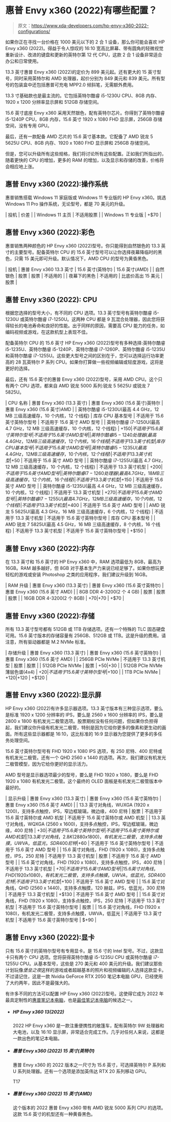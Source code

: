 # 惠普 Envy x360 (2022)有哪些配置？

> 原文：<https://www.xda-developers.com/hp-envy-x360-2022-configurations/>

如果你正在寻找一台价格在 1000 美元以下的 2 合 1 设备，那么你可能会喜欢 HP Envy x360 (2022)。得益于令人惊叹的 16:10 宽高比屏幕、带有圆角的轻微视觉重新设计、改进的键盘和更新的英特尔第 12 代 CPU，这款 2 合 1 设备非常适合办公和日常使用。

13.3 英寸惠普 Envy x360 (2022)的定价为 899 美元起。还有更大的 15 英寸型号，同时采用英特尔和 AMD 处理器，起价分别为 849 美元和 839 美元。所有型号的包装盒中还包括惠普可充电 MPP2.0 倾斜笔，无需额外费用。

13.3 寸基础款也是最主流的。它包括英特尔酷睿 i5-1230U CPU、8GB 内存、1920 x 1200 分辨率显示屏和 512GB 存储空间。

15.6 英寸底座 Envy x360 采用天然银色，配有英特尔芯片。你得到了英特尔酷睿 i5-1240P CPU，8GB 内存，15.6 英寸 1920 x 1080 FHD 显示屏，256GB 存储空间，没有专用 GPU。

最后，还有一款配备 AMD 芯片的 15.6 英寸基本款。它配备了 AMD 锐龙 5 5625U CPU、8GB 内存、1920 x 1080 FHD 显示屏和 256GB 存储空间。

但是，您可以升级所有这些规格，我们将讨论所有这些配置。正如我们所指出的，随着更快的 CPU 的增加，更多的 RAM 的增加，以及显示和存储的改善，价格将会相应地上涨。

## 惠普 Envy x360 (2022):操作系统

惠普销售搭载 Windows 11 家庭版或 Windows 11 专业版的 HP Envy x360。挑选 Windows 11 Pro 操作系统，无论型号，都是 70 美元的升级。

| 投机 | 价差 |
| Windows 11 主页 | 不适用股票 |
| Windows 11 专业版 | +$70 |

## 惠普 Envy x360 (2022):彩色

惠普销售两种颜色的 HP Envy x360 (2022)型号。你只能得到自然银色的 13.3 英寸的主要型号。配备英特尔 CPU 的 15.6 英寸型号可以让你选择夜幕降临时的黑色，只需 15 美元即可升级。默认情况下，AMD CPU 的型号为黄昏黑色。

| 投机 | 惠普 Envy x360 13.3 英寸 | 15.6 英寸(英特尔) | 15.6 英寸(AMD) |
| 自然银色 | 股票 | 股票 | 不适用的 |
| 夜幕下的黑色 | 不适用的 | 比底价高出 15 美元 | 股票 |

## 惠普 Envy x360 (2022): CPU

根据您选择的型号大小，有不同的 CPU 选项。13.3 英寸型号有英特尔酷睿 i5-1230U 或英特尔酷睿 i7-1250U。这两种 CPU 都是 9 瓦混合处理器，因此您将获得较长的电池寿命和良好的性能。出于同样的原因，需要高 CPU 能力的任务，如编码视频或游戏，在这款机型上表现不佳。

配备英特尔 CPU 的 15.6 英寸 HP Envy x360 (2022)型号有多种选择:英特尔酷睿 i5-1235U、英特尔酷睿 i5-1240P、英特尔酷睿 i7-1260P、英特尔酷睿 i5-1235U 和英特尔酷睿 i7-1255U。这些更大型号之间的区别在于，您可以选择运行功率更高的 28 瓦英特尔 P 系列 CPU。如果你打算做一些视频编辑或轻度游戏，这将是更好的选择。

最后，还有 15.6 英寸的惠普 Envy x360 (2022)型号，采用 AMD CPU。这个只有两个 CPU 选项，都来自 AMD 锐龙 5000 系列:锐龙 5 5625U 或锐龙 7 5825U。

| CPU 名称 | 惠普 Envy x360 (13.3 英寸) | 惠普 Envy x360 (15.6 英寸)英特尔 | 惠普 Envy x360 (15.6 英寸)AMD |
| 英特尔酷睿 i5-1230U(最高 4.4 GHz，12 MB 三级高速缓存，10 个内核，12 个线程) | 库存 CPU 基本型号 | 不适用于 15.6 英寸英特尔型号 | 不适用于 15.6 英寸 AMD 型号 |
| 英特尔酷睿 i7-1250U(最高 4.7 GHz，12 MB 三级高速缓存，10 个内核，12 个线程) | +$150 | 不适用于 15.6 英寸英特尔型号 | 不适用于 15.6 英寸 AMD 型号 |
| 英特尔酷睿 i5-1240 处理器(最高 4.4 GHz，12 MB 三级高速缓存，12 个内核，16 个线程 | 不适用于 13.3 英寸机型 | 库存 CPU 基本型号 | 不适用于 15.6 英寸 AMD 型号 |
| 英特尔酷睿 i5-1235U(最高 4.4 GHz，12 MB 三级高速缓存，10 个内核，12 个线程) | 不适用于 13.3 英寸机型 | +$50 | 不适用于 15.6 英寸 AMD 型号 |
| 英特尔酷睿 i7-1255U(最高 4.7 GHz，12 MB 三级高速缓存，10 个内核，12 个线程) | 不适用于 13.3 英寸机型 | +$200 | 不适用于 15.6 英寸 AMD 型号 |
| 英特尔酷睿 i7-1260 处理器(最高 4.7 GHz，18 MB 三级高速缓存，12 个内核，16 个线程) | 不适用于 13.3 英寸机型 | +$150 | 不适用于 15.6 英寸 AMD 型号 |
| 英特尔酷睿 i5-1235U(最高 4.4 GHz，12 MB 三级高速缓存，10 个内核，12 个线程) | 不适用于 13.3 英寸机型 | +$270 | 不适用于 15.6 英寸 AMD 型号 |
| 英特尔酷睿 i7-1255U(最高 4.7 GHz，12 MB 三级高速缓存，10 个内核，12 个线程) | 不适用于 13.3 英寸机型 | +$400 | 不适用于 15.6 英寸 AMD 型号 |
| AMD 锐龙 5 5625U(最高 4.3 GHz，16 MB 三级高速缓存，6 个内核，12 个线程) | 不适用于 13.3 英寸机型 | 不适用于 15.6 英寸英特尔型号 | 库存 CPU 基本型号 |
| AMD 锐龙 7 5825U(最高 4.5 GHz，16 MB 三级高速缓存，8 个内核，16 个线程) | 不适用于 13.3 英寸机型 | 不适用于 15.6 英寸英特尔型号 | +$150 |

## 惠普 Envy x360 (2022):内存

在 13.3 英寸和 15.6 英寸的 HP Envy x360 中，RAM 选项最低为 8GB，最高为 16GB。RAM 越多越好，但 8GB 对于基本生产力来说已经足够了。如果你想玩更轻松的游戏或安装 Photoshop 之类的应用程序，我们建议升级到 16GB。

| RAM 升级 | 惠普 Envy x360 (13.3 英寸) | 惠普 Envy x360 (15.6 英寸英特尔) | 惠普 Envy x360 (15.6 英寸 AMD) |
| 8GB DDR 4-3200(2 个 4 GB) | 股票 | 股票 | 股票 |
| 16GB DDR 4-3200(2 个 8GB) | +$70 | +$70 | +$70 |

## 惠普 Envy x360 (2022):存储

所有 13.3 英寸型号都有 512GB 或 1TB 存储选项。还有一个特殊的 TLC 固态硬盘可用。15.6 英寸版本的存储容量有 256GB、512GB 或 1TB。这是升级的费用。请注意，所有驱动器都是 M.2 NVMe 标准。

| 存储升级 | 惠普 Envy x360 (13.3 英寸) | 惠普 Envy x360 (15.6 英寸英特尔) | 惠普 Envy x360 (15.6 英寸 AMD) |
| 256GB PCIe NVMe | 不适用于 13.3 英寸机型 | 股票 | 股票 |
| 512GB PCIe NVMe | 股票 | +$50 | +$30 |
| 512GB PCIe NVMe 薄层色谱(4x4) | +$20 | 不适用于 15.6 英寸英特尔型号 | +$100 |
| 1TB PCIe NVMe | +$120 | +$120 | +$120 |

## 惠普 Envy x360 (2022):显示屏

HP Envy x360 (2022)有许多显示器选项。13.3 英寸版本有三种显示选项，要么是标准 1920 x 1200 分辨率的 IPS，要么是 2560 x 1600 分辨率的 IPS，要么是 2800 x 1800 有机发光二极管选项。股票期权没有任何问题，但如果你负担得起，我们建议你升级有机发光二极管，特别是因为它给你更多的像素和更生动的画面。所有这些显示器都是 16:10，这比标准的 16:9 显示器为您提供了更多的多任务处理空间。

15.6 英寸英特尔型号有 FHD 1920 x 1080 IPS 选项，有 250 尼特、400 尼特或有机发光二极管。还有一个 QHD 2560 x 1440 的选项。再次，我们建议有机发光二极管模型，因为它给你更好的显示活力。

AMD 型号是显示器选项最少的型号，要么是 FHD 1920 x 1080，要么是 FHD 1920 x 1080 有机发光二极管。这个最终的 OLED 面板是有机发光二极管版本中最好的。

| 显示升级 | 惠普 Envy x360 (13.3 英寸) | 惠普 Envy x360 (15.6 英寸英特尔) | 惠普 Envy x360 (15.6 英寸 AMD) |
| 13.3 英寸对角线，WUXGA (1920 x 1200)，支持多点触控，IPS，窄边框玻璃，微边缘，400 尼特 | 股票 | 不适用于 15.6 英寸英特尔或 AMD 机型 | 不适用于 15.6 英寸英特尔或 AMD 机型 |
| 13.3 英寸对角线，WQXGA (2560 x 1600)，支持多点触控，IPS，窄边框玻璃，微边缘，400 尼特 | +$30 | 不适用于 15.6 英寸英特尔型号 | 不适用于 15.6 英寸英特尔或 AMD 机型 |
| 13.3 英寸对角线，2.8K (2880 x 1800)，有机发光二极管，支持多点触摸，UWVA，低蓝光，SDR 400 尼特 | +$60 | 不适用于 15.6 英寸英特尔型号 | 不适用于 15.6 英寸 AMD 型号 |
| 15.6 英寸对角线，FHD (1920 x 1080)，支持多点触控，IPS，250 尼特 | 不适用于 13.3 英寸机型 | 股票 | 不适用于 15.6 英寸 AMD 型号 |
| 15.6 英寸对角线，FHD (1920 x 1080)，支持多点触控，IPS，400 尼特 | 不适用于 13.3 英寸机型 | +$70 | 不适用于 15.6 英寸 AMD 型号 |
| 15.6 英寸对角线，FHD (1920 x 1080)，有机发光二极管，支持多点触摸，UWVA，低蓝光，SDR 400 尼特 | 不适用于 13.3 英寸机型 | +$100 | 不适用于 15.6 英寸 AMD 型号 |
| 15.6 英寸对角线，QHD (2560 x 1440)，支持多点触摸，120 赫兹，IPS，低蓝光，300 尼特 | 不适用于 13.3 英寸机型 | +$130 | 不适用于 15.6 英寸 AMD 型号 |
| 15.6 英寸对角线，FHD (1920 x 1080)，支持多点触控，IPS，250 尼特 | 不适用于 13.3 英寸机型 | 不适用于 15.6 英寸英特尔型号 | 股票 |
| 15.6 英寸对角线，FHD (1920 x 1080)，有机发光二极管，支持多点触摸，UWVA，低蓝光 | 不适用于 13.3 英寸机型 | 不适用于 15.6 英寸英特尔型号 | $+90 |

## 惠普 Envy x360 (2022):显卡

只有 15.6 英寸的英特尔型号有专用显卡。是 15.6 寸的 Intel 型号。不过，这款显卡只有两个 CPU 选项。您将获得英特尔酷睿 i5-1235U CPU 或英特尔酷睿 i7-1255U CPU。从基本型号，这些是 270 美元和 400 美元的升级。我们建议那些计划玩像*堡垒之夜*这样的游戏或者超越基本的照片和视频编辑的人选择这款显卡。不过请记住，这是一款 Nvidia GeForce RTX 2050 笔记本电脑 GPU，已经使用了大约两年，因此不是最强大的。

有许多不同的方法可以配置 HP Envy x360 (2022)型号。这使得它成为 2022 年最具定制性的[惠普笔记本电脑](https://www.xda-developers.com/best-hp-laptops/)，也是[最佳笔记本电脑](https://www.xda-developers.com/best-laptops/)的候选之一。

*   ##### HP Envy x360 13(2022)

    2022 HP Envy x360 是一款注重便携性的敞篷车，配有英特尔 9W 处理器和大电池，以及 16:10 显示屏，非常适合完成工作。几乎对任何人来说，这都是一款出色的笔记本电脑。

*   ##### 惠普 Envy x360 (2022) 15 英寸(英特尔)

    惠普 Envy x360 的 2022 版本之一尺寸为 15.6 英寸，可选择英特尔 P 系列和 U 系列处理器。还有一个选项是添加英伟达 RTX 20 系列移动 GPU。

    T17
*   ##### 惠普 Envy x360 (2022) 15 英寸(AMD)

    这个版本的 2022 惠普 Envy x360 带有 AMD 锐龙 5000 系列 CPU 的选项。这款 15.6 英寸的机型还有一种黄昏黑色。